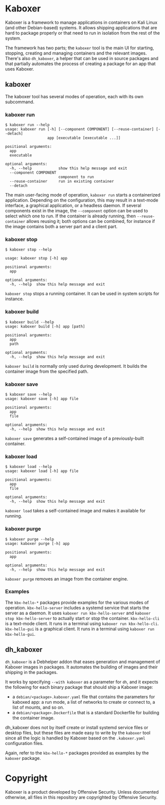 # Kaboxer
Kaboxer is a framework to manage applications in containers on Kali Linux (and other Debian-based) systems. It allows shipping applications that are hard to package properly or that need to run in isolation from the rest of the system.

The framework has two parts; the ``kaboxer`` tool is the main UI for starting, stopping, creating and managing containers and the relevant images. There's also ``dh_kaboxer``, a helper that can be used in source packages and that partially automates the process of creating a package for an app that uses Kaboxer.

kaboxer
-------
The kaboxer tool has several modes of operation, each with its own subcommand.

### kaboxer run
	$ kaboxer run --help
	usage: kaboxer run [-h] [--component COMPONENT] [--reuse-container] [--detach]
	                   app [executable [executable ...]]
	
	positional arguments:
	  app
	  executable
	
	optional arguments:
	  -h, --help            show this help message and exit
	  --component COMPONENT
	                        component to run
	  --reuse-container     run in existing container
	  --detach

The main user-facing mode of operation, ``kaboxer run`` starts a containerized application. Depending on the configuration, this may result in a text-mode interface, a graphical application, or a headless daemon. If several components exist in the image, the ``--component`` option can be used to select which one to run. If the container is already running, then ``--reuse-container`` allows reusing it; both options can be combined, for instance if the image contains both a server part and a client part. 

### kaboxer stop
	$ kaboxer stop --help
	
	usage: kaboxer stop [-h] app
	
	positional arguments:
	  app
	
	optional arguments:
	  -h, --help  show this help message and exit


``kaboxer stop`` stops a running container. It can be used in system scripts for instance.

### kaboxer build
	$ kaboxer build --help
	usage: kaboxer build [-h] app [path]
	
	positional arguments:
	  app
	  path
	
	optional arguments:
	  -h, --help  show this help message and exit


``kaboxer build`` is normally only used during development. It builds the container image from the specified path.

### kaboxer save
	$ kaboxer save --help
	usage: kaboxer save [-h] app file
	
	positional arguments:
	  app
	  file
	
	optional arguments:
	  -h, --help  show this help message and exit

``kaboxer save`` generates a self-contained image of a previously-built container.

### kaboxer load
	$ kaboxer load --help
	usage: kaboxer load [-h] app file
	
	positional arguments:
	  app
	  file
	
	optional arguments:
	  -h, --help  show this help message and exit


``kaboxer load`` takes a self-contained image and makes it available for running.

### kaboxer purge
	$ kaboxer purge --help
	usage: kaboxer purge [-h] app
	
	positional arguments:
	  app
	
	optional arguments:
	  -h, --help  show this help message and exit


``kaboxer purge`` removes an image from the container engine.

### Examples
The ``kbx-hello-*`` packages provide examples for the various modes of operation.
``kbx-hello-server`` includes a systemd service that starts the server as a daemon. It uses ``kaboxer run kbx-hello-server`` and ``kaboxer stop kbx-hello-server`` to actually start or stop the container.
``kbx-hello-cli`` is a text-mode client. It runs in a terminal using ``kaboxer run kbx-hello-cli``.
``kbx-hello-gui`` is a graphical client. It runs in a terminal using ``kaboxer run kbx-hello-gui``.


dh_kaboxer
----------

``dh_kaboxer`` is a Debhelper addon that eases generation and management of Kaboxer images in packages. It automates the building of images and their shipping in the packages.

It works by specifying ``--with kaboxer`` as a parameter for ``dh``, and it expects the following for each binary package that should ship a Kaboxer image:
- a ``debian/<package>.kaboxer.yaml`` file that contains the parameters for kaboxed app: a run mode, a list of networks to create or connect to, a list of mounts, and so on.
- a ``debian/<package>.Dockerfile`` that is a standard Dockerfile for building the container image.

dh_kaboxer does not by itself create or install systemd service files or desktop files, but these files are made easy to write by the ``kaboxer`` tool since all the logic is handled by Kaboxer based on the ``.kaboxer.yaml`` configuration files.

Again, refer to the ``kbx-hello-*`` packages provided as examples by the ``kaboxer`` package.

Copyright
=========

Kaboxer is a product developed by Offensive Security. Unless documented otherwise, all files in this repository are copyrighted by Offensive Security.

